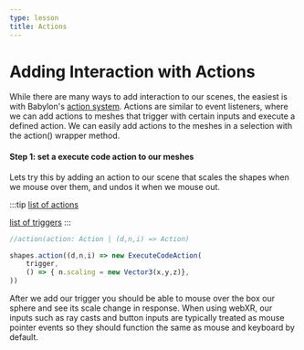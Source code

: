 ```yaml
---
type: lesson
title: Actions
---
```


# Adding Interaction with Actions

While there are many ways to add interaction to our scenes, the easiest is with Babylon's [action system](https://doc.babylonjs.com/features/featuresDeepDive/events/actions). Actions are similar to event listeners, where we can add actions to meshes that trigger with certain inputs and execute a defined action. We can easily add actions to the meshes in a selection with the action() wrapper method. 

#### Step 1: set a execute code action to our meshes

Lets try this by adding an action to our scene that scales the shapes when we mouse over them, and undos it when we mouse out. 

:::tip
[list of actions](https://doc.babylonjs.com/features/featuresDeepDive/events/actions#available-actions)

[list of triggers](https://doc.babylonjs.com/features/featuresDeepDive/events/actions#triggers)
:::

```js
//action(action: Action | (d,n,i) => Action)

shapes.action((d,n,i) => new ExecuteCodeAction(
    trigger, 
    () => { n.scaling = new Vector3(x,y,z)},
))
```

After we add our trigger you should be able to mouse over the box our sphere and see its scale change in response. 
When using webXR, our inputs such as ray casts and button inputs are typically treated as mouse pointer events so they should function the same as mouse and keyboard by default. 







